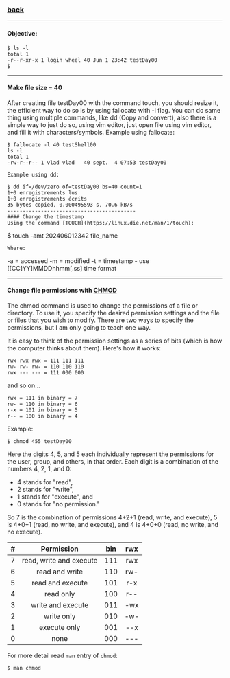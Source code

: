 ### [back](https://github.com/Alaamimi/1337-piscine/tree/master/Piscine_Shell/Day00/ex02)

------------------------------------------
#### Objective:
```
$ ls -l
total 1
-r--r-xr-x 1 login wheel 40 Jun 1 23:42 testDay00
$
```

------------------------------------------
#### Make file size = 40
After creating file testDay00 with the command touch, you should resize it,
the efficient way to do so is by using fallocate with -l flag.
You can do same thing using multiple commands, like dd (Copy and convert),
also there is a simple way to just do so, using vim editor, just open file 
using vim editor, and fill it with characters/symbols.
Example using fallocate:
```
$ fallocate -l 40 testShell00
ls -l
total 1
-rw-r--r-- 1 vlad vlad   40 sept.  4 07:53 testDay00

Example using dd:

$ dd if=/dev/zero of=testDay00 bs=40 count=1
1+0 enregistrements lus
1+0 enregistrements écrits
35 bytes copied, 0.000495593 s, 70.6 kB/s
------------------------------------------
#### Change the timestamp
Using the command [TOUCH](https://linux.die.net/man/1/touch):
```
$ touch -amt 202406012342 file_name
```
Where:
```
-a = accessed
-m = modified
-t = timestamp - use [[CC]YY]MMDDhhmm[.ss] time format

------------------------------------------
#### Change file permissions with [CHMOD](https://en.wikipedia.org/wiki/Chmod)
The chmod command is used to change the permissions of a file or directory.
To use it, you specify the desired permission settings and the file or files
that you wish to modify. There are two ways to specify the permissions, but
I am only going to teach one way.

It is easy to think of the permission settings as a series of bits
(which is how the computer thinks about them). Here's how it works:

```
rwx rwx rwx = 111 111 111
rw- rw- rw- = 110 110 110
rwx --- --- = 111 000 000
```
and so on...
```
rwx = 111 in binary = 7
rw- = 110 in binary = 6
r-x = 101 in binary = 5
r-- = 100 in binary = 4
```

Example:
```
$ chmod 455 testDay00
```

Here the digits 4, 5, and 5 each individually represent the permissions for the
user, group, and others, in that order. Each digit is a combination of the
numbers 4, 2, 1, and 0:

* 4 stands for "read",
* 2 stands for "write",
* 1 stands for "execute", and
* 0 stands for "no permission."

So 7 is the combination of permissions 4+2+1 (read, write, and execute),
5 is 4+0+1 (read, no write, and execute), and 4 is 4+0+0
(read, no write, and no execute).

|  #  |       Permission        | bin | rwx |
|:---:|:-----------------------:|:---:|:---:|
|  7  | read, write and execute | 111 | rwx |
|  6  | read and write	        | 110 | rw- |
|  5  | read and execute	| 101 | r-x |
|  4  | read only		| 100 | r-- |
|  3  | write and execute	| 011 | -wx |
|  2  | write only		| 010 | -w- |
|  1  | execute only		| 001 | --x |
|  0  | none			| 000 | --- |

For more detail read `man` entry of `chmod`:
```
$ man chmod
```
